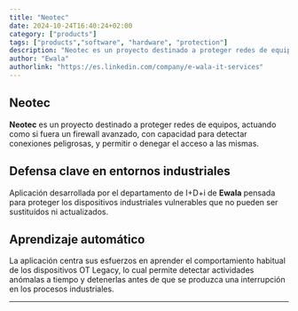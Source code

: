 ```yaml
---
title: "Neotec"
date: 2024-10-24T16:40:24+02:00
category: ["products"]
tags: ["products","software", "hardware", "protection"]
description: "Neotec es un proyecto destinado a proteger redes de equipos, actuando como si fuera un firewall avanzado, con capacidad para detectar conexiones peligrosas, y permitir o denegar el acceso a las mismas."
author: "Ewala"
authorlink: "https://es.linkedin.com/company/e-wala-it-services"
---
```

## Neotec

**Neotec** es un proyecto destinado a proteger redes de equipos, actuando como si fuera un firewall avanzado, con capacidad para detectar conexiones peligrosas, y permitir o denegar el acceso a las mismas.

## Defensa clave en entornos industriales

Aplicación desarrollada por el departamento de I+D+i de **Ewala** pensada para proteger los dispositivos industriales vulnerables que no pueden ser sustituídos ni actualizados.

## Aprendizaje automático

La aplicación centra sus esfuerzos en aprender el comportamiento habitual de los dispositivos OT Legacy, lo cual permite detectar actividades anómalas a tiempo y detenerlas antes de que se produzca una interrupción en los procesos industriales.

---
